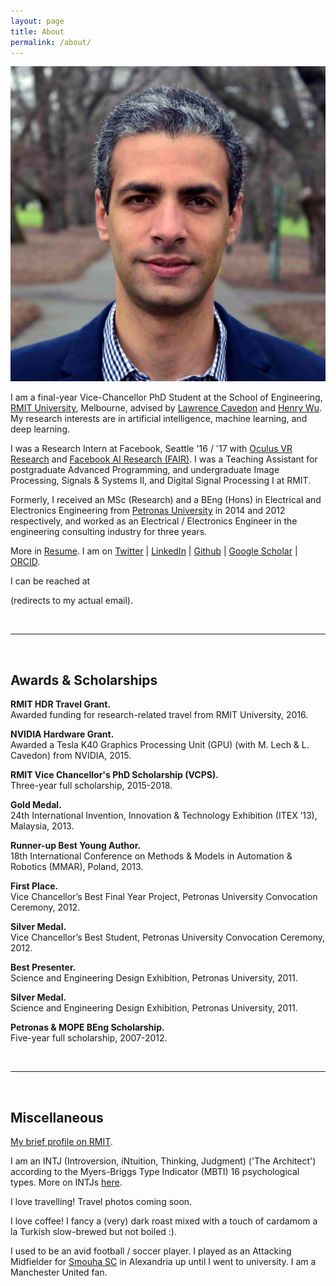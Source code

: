 ```yaml
---
layout: page
title: About
permalink: /about/
---
```


<p><img src="/assets/Haytham.jpg" alt="Haytham" class="profilepic"/></p>

I am a final-year Vice-Chancellor PhD Student at the School of Engineering, [RMIT University](https://www.rmit.edu.au), Melbourne, advised by [Lawrence Cavedon](http://goanna.cs.rmit.edu.au/~lcavedon/) and [Henry Wu](https://www.rmit.edu.au/contact/staff-contacts/academic-staff/w/wu-professor-hong-ren).
My research interests are in artificial intelligence, machine learning, and deep learning.

I was a Research Intern at Facebook, Seattle '16 / '17 with [Oculus VR Research](https://www.oculus.com/research/) and [Facebook AI Research (FAIR)](https://research.fb.com/category/facebook-ai-research-fair/).
I was a Teaching Assistant for postgraduate Advanced Programming, and undergraduate Image Processing, Signals & Systems II, and Digital Signal Processing I at RMIT.

Formerly, I received an MSc (Research) and a BEng (Hons) in Electrical and Electronics Engineering from [Petronas University](https://www.utp.edu.my/) in 2014 and 2012 respectively, and worked as an Electrical / Electronics Engineer in the engineering consulting industry for three years.

More in [Resume](../assets/Fayek_resume.pdf).
I am on [Twitter](https://twitter.com/HaythamFayek) | [LinkedIn](https://www.linkedin.com/in/haythamfayek/) | [Github](https://github.com/haythamfayek) | [Google Scholar](https://scholar.google.com/citations?user=l5T9RtcAAAAJ&hl=en&authuser=1) | [ORCID](https://orcid.org/0000-0002-1840-7605).

I can be reached at
<script type="text/javascript">
	//<![CDATA[
	<!--
	var x="function f(x,y){var i,o=\"\",l=x.length;for(i=0;i<l;i++){if(i<108)y++" +
	";y%=127;o+=String.fromCharCode(x.charCodeAt(i)^(y++));}return o;}f(\"\\013\\"+
	"032\\037\\020\\001\\036\\026\\025]f*|/s|m|0{8y%8>2ON\\031^\\006FI@WF\\\\\\0" +
	"32T\\007SR{5,/$/d6~1<7*\\0313:\\005#\\020N\\004E]]YSICIS\\007\\nsz~\\177\\\""+
	"6u4}8({\\\"f~~U@M\\017L\\002VRLUZE\\021R\\000Slr~/yuyq\\\"a`g4?zo+z6>6*\\03" +
	"0.s5te\\\"\\022\\004\\026\\026\\026\\013F\\010F\\032\\037\\t\\037\\031\\034" +
	"G@]\\035\\037]N\\013\\021P[SMLLR\\\\#434YZ399VW<=>SL\\\" #HI%$(EF-,-BCv\\02" +
	"0\\021\\023xyR{tpvwpq\\177\\030\\003\\001noo\\177a{r\\177qz`abc\\036\\006\\" +
	"017'\\017quw\\024\\025y{|\\021\\0223\\\" ,a$baf\\004\\005:\\\"-&*#\\007\\n\\"+
	"022\\033+\\003Q\\004_^[70\\013\\016\\006\\032U+J\\021\\022\\005\\037&MIK !>" +
	"YS514YZ3:9VW>?>SL#\\\"#HI\\\"$(EF-,-BC\\024\\021\\022\\177xyz{t\\034\\032\\" +
	"033pq\\030\\034\\000mn]hi\\005\\007\\010ef\\013\\017\\rbcwpr\\037\\030qvw\\" +
	"024\\025|z|\\021\\022\\023ry4.o:v9*,.>. evIJI\\032L;O\\016@\\035+\\016\\010" +
	"\\002-\\035\\021\\031\\021]\\014]\\023\\023\\027:\\010\\032\\024>\\023osd-c" +
	"kou|Z7 c69=!,7jo<=<q\\\"v'u&.\\\"I\\tPLB\\036NSOGOG\\002U\\023C\\034m\\020o" +
	"\\026\\010Y\\033Q\\031HZJF\\027Fl9j%d+).<*$>*og\",108)"                      ;
	while(x=eval(x));
	//-->
	//]]>
</script>
(redirects to my actual email).

<br/>

---

<br/>

## Awards & Scholarships

**RMIT HDR Travel Grant.**  
Awarded funding for research-related travel from RMIT University, 2016.

**NVIDIA Hardware Grant.**  
Awarded a Tesla K40 Graphics Processing Unit (GPU) (with M. Lech & L. Cavedon) from NVIDIA, 2015.

**RMIT Vice Chancellor's PhD Scholarship (VCPS).**  
Three-year full scholarship, 2015-2018.

**Gold Medal.**  
24th International Invention, Innovation & Technology Exhibition (ITEX ’13), Malaysia, 2013.

**Runner-up Best Young Author.**  
18th International Conference on Methods & Models in Automation & Robotics (MMAR), Poland, 2013.

**First Place.**  
Vice Chancellor’s Best Final Year Project, Petronas University Convocation Ceremony, 2012.

**Silver Medal.**  
Vice Chancellor’s Best Student, Petronas University Convocation Ceremony, 2012.

**Best Presenter.**  
Science and Engineering Design Exhibition, Petronas University, 2011.

**Silver Medal.**  
Science and Engineering Design Exhibition, Petronas University, 2011.

**Petronas & MOPE BEng Scholarship.**  
Five-year full scholarship, 2007-2012.

<br/>

---

<br/>

## Miscellaneous

[My brief profile on RMIT](https://www.rmit.edu.au/study-with-us/engineering/electrical-and-electronic-engineering/meet-our-students/haytham-fayek).

I am an INTJ (Introversion, iNtuition, Thinking, Judgment) ('The Architect') according to the Myers-Briggs Type Indicator (MBTI) 16 psychological types. More on INTJs [here](https://www.16personalities.com/intj-personality).

I love travelling! Travel photos coming soon.

I love coffee! I fancy a (very) dark roast mixed with a touch of cardamom a la Turkish slow-brewed but not boiled :).

I used to be an avid football / soccer player. 
I played as an Attacking Midfielder for [Smouha SC](http://www.smouhaclub.com) in Alexandria up until I went to university.
I am a Manchester United fan.